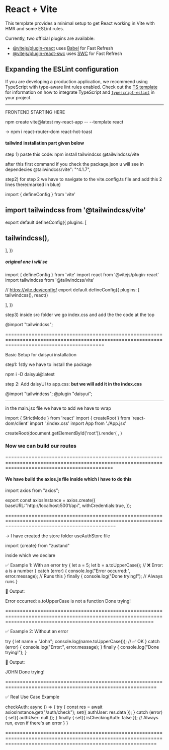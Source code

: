 # React + Vite

This template provides a minimal setup to get React working in Vite with HMR and some ESLint rules.

Currently, two official plugins are available:

- [@vitejs/plugin-react](https://github.com/vitejs/vite-plugin-react/blob/main/packages/plugin-react) uses [Babel](https://babeljs.io/) for Fast Refresh
- [@vitejs/plugin-react-swc](https://github.com/vitejs/vite-plugin-react/blob/main/packages/plugin-react-swc) uses [SWC](https://swc.rs/) for Fast Refresh

## Expanding the ESLint configuration

If you are developing a production application, we recommend using TypeScript with type-aware lint rules enabled. Check out the [TS template](https://github.com/vitejs/vite/tree/main/packages/create-vite/template-react-ts) for information on how to integrate TypeScript and [`typescript-eslint`](https://typescript-eslint.io) in your project.









---------------------------------------------------------------------------------------------------------------------------------------------------------------


FRONTEND STARTING HERE

npm create vite@latest my-react-app -- --template react



-> npm i react-router-dom react-hot-toast



#### tailwind installation part given below

step 1) paste this code:  npm install tailwindcss @tailwindcss/vite




after this first command if you check the package.json u will see in dependecies  @tailwindcss/vite": "^4.1.7",


step2) for step 2 we have to navigate to the vite.config.ts file and add this 2 lines there(marked in blue)

import { defineConfig } from 'vite'
## import tailwindcss from '@tailwindcss/vite'
export default defineConfig({
  plugins: [
   ## tailwindcss(),
  ],
})





##### original one i will se 

import { defineConfig } from 'vite'
import react from '@vitejs/plugin-react'
import tailwindcss from '@tailwindcss/vite'

// https://vite.dev/config/
export default defineConfig({
  plugins: [
    tailwindcss(),
    react()
  
  ],
})



step3) inside src folder we go index.css and add the the code  at the top


@import "tailwindcss";



==============================================================================================================================================

Basic Setup for daisyui installation


step1: 1stly  we have to install the package

npm i -D daisyui@latest



step 2: Add daisyUI to app.css:  **but we will add it in the index.css**

@import "tailwindcss";
@plugin "daisyui";



------------------------------------------------------------------------------------------------------------------------------------------

in the main.jsx file we have to add <BrowserRouter> we have to wrap


import { StrictMode } from 'react'
import { createRoot } from 'react-dom/client'
import './index.css'
import App from './App.jsx'

createRoot(document.getElementById('root')).render(
  <StrictMode>
    <BrowserRouter>
    <App />
    </BrowserRouter>
  </StrictMode>,
)



### Now we can build our routes 

=================================================================================================================================================

#### We have build the axios.js file inside which i have to do this 


import axios from "axios";

export const axiosInstance = axios.create({
    baseURL:"http://localhost:5001/api",
    withCredentials:true,
});


==================================================================================================================================================


-> I have created the store folder useAuthStore file 


import {create} from "zustand"


inside which we declare  

✅ Example 1: With an error
try {
  let a = 5;
  let b = a.toUpperCase(); // ❌ Error: a is a number
} catch (error) {
  console.log("Error occurred:", error.message); // Runs this
} finally {
  console.log("Done trying!"); // Always runs
}


🧾 Output:

Error occurred: a.toUpperCase is not a function
Done trying!

===============================================================================================================================================================

✅ Example 2: Without an error

try {
  let name = "John";
  console.log(name.toUpperCase()); // ✅ OK
} catch (error) {
  console.log("Error:", error.message);
} finally {
  console.log("Done trying!");
}


🧾 Output:

JOHN
Done trying!

==========================================================================================================

✅ Real Use Case Example


checkAuth: async () => {
  try {
    const res = await axiosInstance.get("/auth/check");
    set({ authUser: res.data });
  } catch (error) {
    set({ authUser: null });
  } finally {
    set({ isCheckingAuth: false }); // Always run, even if there's an error
  }
}

================================================================================================================================================================








